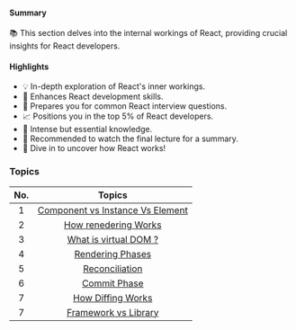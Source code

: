 #### Summary

📚 This section delves into the internal workings of React, providing crucial insights for React developers.

#### Highlights

- 💡 In-depth exploration of React's inner workings.
- 💼 Enhances React development skills.
- 💬 Prepares you for common React interview questions.
- 📈 Positions you in the top 5% of React developers.
- 🧠 Intense but essential knowledge.
- 🎥 Recommended to watch the final lecture for a summary.
- 🚀 Dive in to uncover how React works!

### Topics

| **No.** |                                **Topics**                                 |
| :-----: | :-----------------------------------------------------------------------: |
|    1    | [Component vs Instance Vs Element](./Component_VS_Instance_VS_Element.md) |
|    2    |            [How renedering Works](<./How Rendering Works.md>)             |
|    3    |               [What is virtual DOM ? ](<./Virtual DOM.md>)                |
|    4    |                [Rendering Phases](<./Rendering Phases.md>)                |
|    5    |                   [Reconciliation](./Reconciliation.md)                   |
|    6    |                    [Commit Phase](<./Commit Phase.md>)                    |
|    7    |                     [How Diffing Works](./Diffing.md)                     |
|    7    |         [Framework vs Library](./Framework%20vs%20Library.md.md)          |
